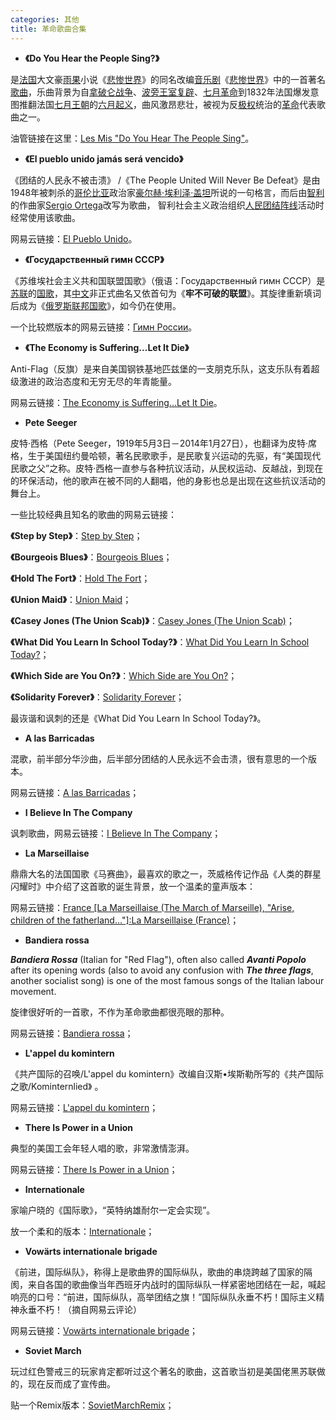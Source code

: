 ```yaml
---
categories: 其他
title: 革命歌曲合集
---
```


- **《Do You Hear the People Sing?》**

是[法国](https://zh.wikipedia.org/wiki/法國)大文豪[雨果](https://zh.wikipedia.org/wiki/雨果)小说《[悲惨世界](https://zh.wikipedia.org/wiki/悲惨世界)》的同名改编[音乐剧](https://zh.wikipedia.org/wiki/音樂劇)《[悲惨世界](https://zh.wikipedia.org/wiki/悲慘世界_(音樂劇))》中的一首著名[歌曲](https://zh.wikipedia.org/wiki/歌曲)，乐曲背景为自[拿破仑战争](https://zh.wikipedia.org/wiki/拿破崙戰爭)、[波旁王室复辟](https://zh.wikipedia.org/wiki/波旁复辟)、[七月革命](https://zh.wikipedia.org/wiki/七月革命)到1832年法国爆发意图推翻法国[七月王朝](https://zh.wikipedia.org/wiki/七月王朝)的[六月起义](https://zh.wikipedia.org/wiki/六月起义)，曲风激昂悲壮，被视为反[极权](https://zh.wikipedia.org/wiki/極權)统治的[革命](https://zh.wikipedia.org/wiki/革命)代表歌曲之一。

油管链接在这里：[Les Mis "Do You Hear The People Sing"](https://www.youtube.com/watch?v=gMYNfQlf1H8)。

- **《El pueblo unido jamás será vencido》**

 《团结的人民永不被击溃》 /《The People United Will Never Be Defeat》是由1948年被刺杀的[哥伦比亚](https://zh.wikipedia.org/wiki/哥倫比亞)政治家[豪尔赫·埃利泽·盖坦](https://zh.wikipedia.org/w/index.php?title=豪尔赫·埃利泽·盖坦&action=edit&redlink=1)所说的一句格言，而后由[智利](https://zh.wikipedia.org/wiki/智利)的作曲家[Sergio Ortega](https://zh.wikipedia.org/w/index.php?title=Sergio_Ortega&action=edit&redlink=1)改写为歌曲， 智利社会主义政治组织[人民团结阵线](https://zh.wikipedia.org/w/index.php?title=人民團結陣線&action=edit&redlink=1)活动时经常使用该歌曲。 

网易云链接：[El Pueblo Unido](https://music.163.com/#/song?id=444376798)。

- **《Государственный гимн СССР》**

《苏维埃社会主义共和国联盟国歌》（俄语：Государственный гимн СССР）是[苏联](https://zh.wikipedia.org/wiki/苏联)的[国歌](https://zh.wikipedia.org/wiki/国歌)，其[中文](https://zh.wikipedia.org/wiki/中文)非正式曲名又依首句为《**牢不可破的联盟**》。其旋律重新填词后成为《[俄罗斯联邦国歌](https://zh.wikipedia.org/wiki/俄罗斯联邦国歌)》，如今仍在使用。

一个比较燃版本的网易云链接：[Гимн России](https://music.163.com/#/song?id=4151525)。

- **《The Economy is Suffering…Let It Die》**

Anti-Flag（反旗）是来自美国钢铁基地匹兹堡的一支朋克乐队，这支乐队有着超级激进的政治态度和无穷无尽的年青能量。

网易云链接：[The Economy is Suffering…Let It Die](https://music.163.com/#/song?id=16508183)。

- **Pete Seeger**

皮特·西格（Pete Seeger，1919年5月3日－2014年1月27日），也翻译为皮特·席格，生于美国纽约曼哈顿，著名民歌歌手，是民歌复兴运动的先驱，有“美国现代民歌之父”之称。皮特·西格一直参与各种抗议活动，从民权运动、反越战，到现在的环保活动，他的歌声在被不同的人翻唱，他的身影也总是出现在这些抗议活动的舞台上。 

一些比较经典且知名的歌曲的网易云链接：

**《Step by Step》**：[Step by Step](https://music.163.com/#/song?id=21432482)；

**《Bourgeois Blues》**：[Bourgeois Blues](https://music.163.com/#/song?id=21432489)；

**《Hold The Fort》**：[Hold The Fort](https://music.163.com/#/song?id=565353810)；

**《Union Maid》**：[Union Maid]( https://music.163.com/#/song?id=21432481 )；

**《Casey Jones (The Union Scab)》**：[Casey Jones (The Union Scab)]( https://music.163.com/#/song?id=21432478 )；

**《What Did You Learn In School Today?》**：[What Did You Learn In School Today?]( https://music.163.com/#/song?id=21432573 )；

**《Which Side are You On?》**：[Which Side are You On?]( https://music.163.com/#/song?id=21432477 )；

**《Solidarity Forever》**：[Solidarity Forever]( https://music.163.com/#/song?id=21432483 )；

最诙谐和讽刺的还是《What Did You Learn In School Today?》。

- **A las Barricadas**

混歌，前半部分华沙曲，后半部分团结的人民永远不会击溃，很有意思的一个版本。

网易云链接：[A las Barricadas]( https://music.163.com/#/song?id=485207073 )；

- **I Believe In The Company**

讽刺歌曲，网易云链接：[I Believe In The Company]( https://music.163.com/#/song?id=18711701 )；

- **La Marseillaise**

鼎鼎大名的法国国歌《马赛曲》，最喜欢的歌之一，茨威格传记作品《人类的群星闪耀时》中介绍了这首歌的诞生背景，放一个温柔的童声版本：

网易云链接：[France [La Marseillaise (The March of Marseille), "Arise, children of the fatherland…"]:La Marseillaise (France)]( https://music.163.com/#/song?id=465877802 )；

- **Bandiera rossa**

***Bandiera Rossa*** (Italian for "Red Flag"), often also called ***Avanti Popolo*** after its opening words (also to avoid any confusion with ***The three flags***, another socialist song) is one of the most famous songs of the Italian labour movement.  

旋律很好听的一首歌，不作为革命歌曲都很亮眼的那种。

网易云链接：[Bandiera rossa]( https://music.163.com/#/song?id=558743677 )；

- **L'appel du komintern**

 《共产国际的召唤/L'appel du komintern》改编自汉斯•埃斯勒所写的《共产国际之歌/Kominternlied》 。

网易云链接：[L'appel du komintern]( https://music.163.com/#/song?id=558743678 )；

- **There Is Power in a Union**

典型的美国工会年轻人唱的歌，非常激情澎湃。

网易云链接：[There Is Power in a Union]( https://music.163.com/#/song?id=3482007 )；

- **Internationale**

家喻户晓的《国际歌》，“英特纳雄耐尔一定会实现”。

放一个柔和的版本：[Internationale]( https://music.163.com/#/song?id=494611357 )；

- **Vowärts internationale brigade**

《前进，国际纵队》，称得上是歌曲界的国际纵队，歌曲的串烧跨越了国家的隔阂，来自各国的歌曲像当年西班牙内战时的国际纵队一样紧密地团结在一起，喊起响亮的口号：“前进，国际纵队，高举团结之旗！”国际纵队永垂不朽！国际主义精神永垂不朽！（摘自网易云评论）

网易云链接：[Vowärts internationale brigade]( https://music.163.com/#/song?id=528038765 )；

- **Soviet March** 

玩过红色警戒三的玩家肯定都听过这个著名的歌曲，这首歌当初是美国佬黑苏联做的，现在反而成了宣传曲。

贴一个Remix版本：[SovietMarchRemix]( https://music.163.com/#/song?id=428375398 )；







